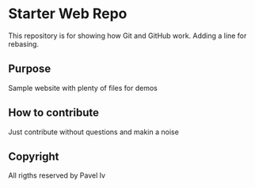 # Starter Web Repo

This repository is for showing how Git and GitHub work. Adding a line for rebasing.

## Purpose

Sample website with plenty of files for demos

## How to contribute

Just contribute without questions and makin a noise

## Copyright

All rigths reserved by Pavel Iv